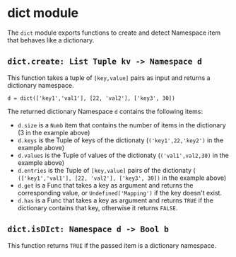 dict module
============================================================================

The `dict` module exports functions to create and detect Namespace item that 
behaves like a dictionary. 
  
`dict.create: List Tuple kv -> Namespace d`
----------------------------------------------------------------------------
 This function takes a tuple of `[key,value]` pairs as input and returns
 a dictionary namespace.

```
d = dict(['key1','val1'], [22, 'val2'], ['key3', 30])
```

The returned dictionary Namespace `d` contains the following items:

- `d.size` is a `Numb` item that contains the number of items in the dictionary
  (3 in the example above)
- `d.keys` is the Tuple of keys of the dictionaty (`('key1',22,'key2')` in 
  the example above)
- `d.values` is the Tuple of values of the dictionaty (`('val1',val2,30)` in 
  the example above)
- `d.entries` is the Tuple of `[key,value]` pairs of the dictionaty (
  `(['key1','val1'], [22, 'val2'], ['key3', 30])` in the example above)
- `d.get` is a Func that takes a key as argument and returns the 
  corresponding value, or `Undefined('Mapping')` if the key doesn't exist.
- `d.has` is a Func that takes a key as argument and returns `TRUE` if
  the dictionary contains that key, otherwise it returns `FALSE`.
  
`dict.isDIct: Namespace d -> Bool b`
----------------------------------------------------------------------------
This function returns `TRUE` if the passed item is a dictionary
namespace.
  

